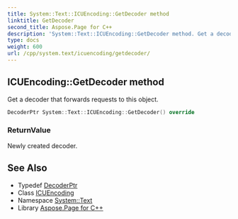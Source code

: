 ```yaml
---
title: System::Text::ICUEncoding::GetDecoder method
linktitle: GetDecoder
second_title: Aspose.Page for C++
description: 'System::Text::ICUEncoding::GetDecoder method. Get a decoder that forwards requests to this object in C++.'
type: docs
weight: 600
url: /cpp/system.text/icuencoding/getdecoder/
---
```

## ICUEncoding::GetDecoder method


Get a decoder that forwards requests to this object.

```cpp
DecoderPtr System::Text::ICUEncoding::GetDecoder() override
```


### ReturnValue

Newly created decoder.

## See Also

* Typedef [DecoderPtr](../../../system/decoderptr/)
* Class [ICUEncoding](../)
* Namespace [System::Text](../../)
* Library [Aspose.Page for C++](../../../)
